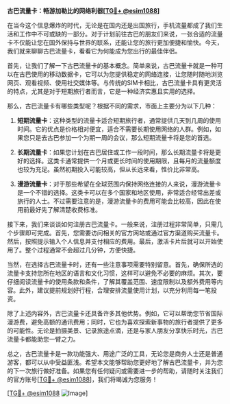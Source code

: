 **古巴流量卡：畅游加勒比的网络利器[[TG💪+ @esim1088](https://t.me/s/esim1088)]**

在当今这个信息爆炸的时代，无论是在国内还是出国旅行，手机流量都成了我们生活和工作中不可或缺的一部分。对于计划前往古巴的朋友们来说，一张合适的流量卡不仅能让您在国外保持与世界的联系，还能让您的旅行更加便捷和愉快。今天，我们就来聊聊古巴流量卡，看看它为何能成为您出行的最佳伴侣。

首先，让我们了解一下古巴流量卡的基本概念。简单来说，古巴流量卡就是一种可以在古巴使用的移动数据卡，它可以为您提供稳定的网络连接，让您随时随地浏览网页、观看视频、使用社交媒体等。与传统的SIM卡相比，古巴流量卡具有更灵活的特点，尤其是对于短期旅行者而言，它是一种经济实惠且实用的选择。

那么，古巴流量卡有哪些类型呢？根据不同的需求，市面上主要分为以下几种：

1. **短期流量卡**：这种类型的流量卡适合短期旅行者，通常提供几天到几周的使用时间。它的优点是价格相对便宜，适合不需要长期使用网络的人群。例如，如果您只是去古巴参加一个为期一周的会议，那么短期流量卡将是您的首选。

2. **长期流量卡**：如果您计划在古巴居住或工作一段时间，那么长期流量卡将是更好的选择。这类卡通常提供一个月或更长时间的使用期限，且每月的流量额度也较为充足。虽然初期投入可能较高，但从长远来看，性价比非常高。

3. **漫游流量卡**：对于那些希望在全球范围内保持网络连接的人来说，漫游流量卡是一个不错的选择。这类卡可以在多个国家和地区使用，非常适合经常出差或旅行的人士。不过需要注意的是，漫游流量卡的费用可能会比较高，因此在使用前最好先了解清楚收费标准。

接下来，我们来谈谈如何注册古巴流量卡。一般来说，注册过程非常简单，只需几个步骤即可完成。首先，您需要访问相关的官方网站或通过官方渠道购买流量卡。然后，按照提示输入个人信息并支付相应的费用。最后，激活卡片后就可以开始使用了。整个过程通常不会超过几分钟，方便快捷。

当然，在选择古巴流量卡时，还有一些注意事项需要特别留意。首先，确保所选的流量卡支持您所在地区的语言和文化习惯，这样可以避免不必要的麻烦。其次，要仔细阅读流量卡的使用条款和条件，了解其覆盖范围、速度限制以及额外费用等内容。此外，建议提前规划好行程，合理安排流量使用计划，以充分利用每一笔投资。

除了上述内容外，古巴流量卡还具备许多其他优势。例如，它可以帮助您节省国际漫游费，避免高额的通讯费用；同时，它也为喜欢探索新事物的旅行者提供了更多的可能性。无论是拍摄美景、记录旅途点滴，还是与家人朋友分享快乐时光，古巴流量卡都能助您一臂之力。

总之，古巴流量卡是一款功能强大、用途广泛的工具，无论您是商务人士还是普通游客，都可以从中受益匪浅。希望本文能够帮助您更好地了解古巴流量卡，并为您的下一次旅行做好准备。如果您有任何疑问或需要进一步的帮助，请随时关注我们的官方账号[[TG💪+ @esim1088](https://t.me/s/esim1088)]，我们将竭诚为您服务！

[[TG💪+ @esim1088](https://t.me/s/esim1088) ![Image](https://i.postimg.cc/4NQfJmqS/Snipaste-2025-05-13-00-14-12.png)]